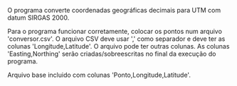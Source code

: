 O programa converte coordenadas geográficas decimais para UTM com datum SIRGAS 2000.

Para o programa funcionar corretamente, colocar os pontos num arquivo 'conversor.csv'.
O arquivo CSV deve usar ',' como separador e deve ter as colunas 'Longitude,Latitude'. O arquivo pode ter outras colunas.
As colunas 'Easting,Northing' serão criadas/sobreescritas no final da execução do programa.

Arquivo base incluido com colunas 'Ponto,Longitude,Latitude'.
